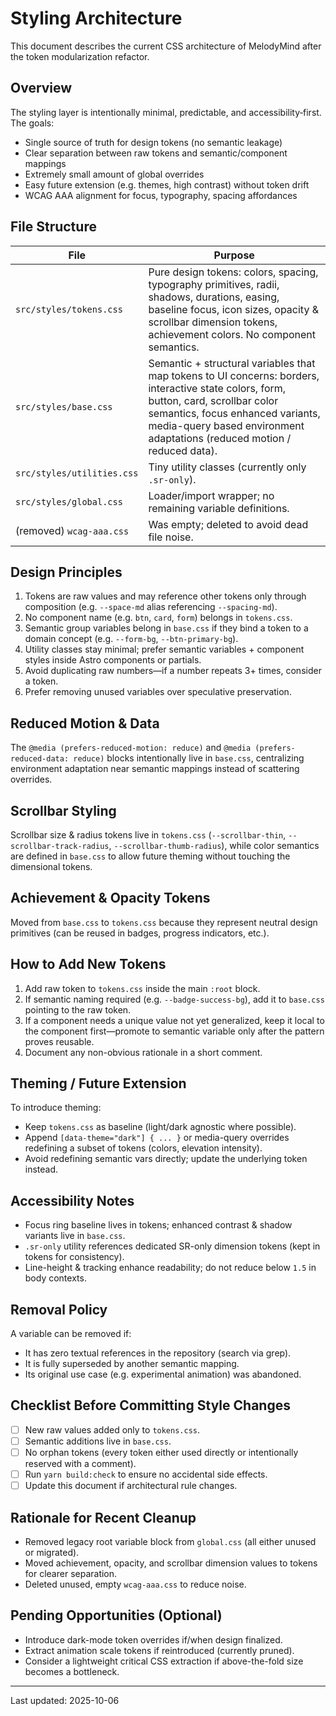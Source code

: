 # Styling Architecture

This document describes the current CSS architecture of MelodyMind after the token modularization
refactor.

## Overview

The styling layer is intentionally minimal, predictable, and accessibility‑first. The goals:

- Single source of truth for design tokens (no semantic leakage)
- Clear separation between raw tokens and semantic/component mappings
- Extremely small amount of global overrides
- Easy future extension (e.g. themes, high contrast) without token drift
- WCAG AAA alignment for focus, typography, spacing affordances

## File Structure

| File                       | Purpose                                                                                                                                                                                                                                               |
| -------------------------- | ----------------------------------------------------------------------------------------------------------------------------------------------------------------------------------------------------------------------------------------------------- |
| `src/styles/tokens.css`    | Pure design tokens: colors, spacing, typography primitives, radii, shadows, durations, easing, baseline focus, icon sizes, opacity & scrollbar dimension tokens, achievement colors. No component semantics.                                          |
| `src/styles/base.css`      | Semantic + structural variables that map tokens to UI concerns: borders, interactive state colors, form, button, card, scrollbar color semantics, focus enhanced variants, media-query based environment adaptations (reduced motion / reduced data). |
| `src/styles/utilities.css` | Tiny utility classes (currently only `.sr-only`).                                                                                                                                                                                                     |
| `src/styles/global.css`    | Loader/import wrapper; no remaining variable definitions.                                                                                                                                                                                             |
| (removed) `wcag-aaa.css`   | Was empty; deleted to avoid dead file noise.                                                                                                                                                                                                          |

## Design Principles

1. Tokens are raw values and may reference other tokens only through composition (e.g. `--space-md`
   alias referencing `--spacing-md`).
2. No component name (e.g. `btn`, `card`, `form`) belongs in `tokens.css`.
3. Semantic group variables belong in `base.css` if they bind a token to a domain concept (e.g.
   `--form-bg`, `--btn-primary-bg`).
4. Utility classes stay minimal; prefer semantic variables + component styles inside Astro
   components or partials.
5. Avoid duplicating raw numbers—if a number repeats 3+ times, consider a token.
6. Prefer removing unused variables over speculative preservation.

## Reduced Motion & Data

The `@media (prefers-reduced-motion: reduce)` and `@media (prefers-reduced-data: reduce)` blocks
intentionally live in `base.css`, centralizing environment adaptation near semantic mappings instead
of scattering overrides.

## Scrollbar Styling

Scrollbar size & radius tokens live in `tokens.css` (`--scrollbar-thin`, `--scrollbar-track-radius`,
`--scrollbar-thumb-radius`), while color semantics are defined in `base.css` to allow future theming
without touching the dimensional tokens.

## Achievement & Opacity Tokens

Moved from `base.css` to `tokens.css` because they represent neutral design primitives (can be
reused in badges, progress indicators, etc.).

## How to Add New Tokens

1. Add raw token to `tokens.css` inside the main `:root` block.
2. If semantic naming required (e.g. `--badge-success-bg`), add it to `base.css` pointing to the raw
   token.
3. If a component needs a unique value not yet generalized, keep it local to the component
   first—promote to semantic variable only after the pattern proves reusable.
4. Document any non-obvious rationale in a short comment.

## Theming / Future Extension

To introduce theming:

- Keep `tokens.css` as baseline (light/dark agnostic where possible).
- Append `[data-theme="dark"] { ... }` or media-query overrides redefining a subset of tokens
  (colors, elevation intensity).
- Avoid redefining semantic vars directly; update the underlying token instead.

## Accessibility Notes

- Focus ring baseline lives in tokens; enhanced contrast & shadow variants live in `base.css`.
- `.sr-only` utility references dedicated SR-only dimension tokens (kept in tokens for consistency).
- Line-height & tracking enhance readability; do not reduce below `1.5` in body contexts.

## Removal Policy

A variable can be removed if:

- It has zero textual references in the repository (search via grep).
- It is fully superseded by another semantic mapping.
- Its original use case (e.g. experimental animation) was abandoned.

## Checklist Before Committing Style Changes

- [ ] New raw values added only to `tokens.css`.
- [ ] Semantic additions live in `base.css`.
- [ ] No orphan tokens (every token either used directly or intentionally reserved with a comment).
- [ ] Run `yarn build:check` to ensure no accidental side effects.
- [ ] Update this document if architectural rule changes.

## Rationale for Recent Cleanup

- Removed legacy root variable block from `global.css` (all either unused or migrated).
- Moved achievement, opacity, and scrollbar dimension values to tokens for clearer separation.
- Deleted unused, empty `wcag-aaa.css` to reduce noise.

## Pending Opportunities (Optional)

- Introduce dark-mode token overrides if/when design finalized.
- Extract animation scale tokens if reintroduced (currently pruned).
- Consider a lightweight critical CSS extraction if above-the-fold size becomes a bottleneck.

---

Last updated: 2025-10-06
